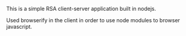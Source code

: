 This is a simple RSA client-server application built in nodejs.

Used browserify in the client in order to use node modules to browser javascript.